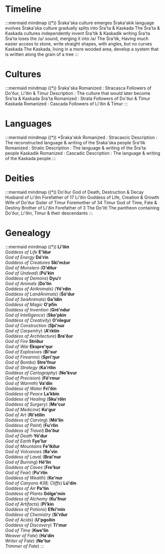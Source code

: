 # Timeline
:::mermaid
mindmap
((*))
	Śraka'ska culture emerges
		Śraka'skik language evolves
			Śraka'ska culture gradually splits into Śra'ta & Kaskada
				The Śra'ta & Kaskada cultures independently invent Śra'tik & Kaskadik writing
					Śra'ta
						Śra'ta loses the /ʊ/ sound, merging it into /ə/
						The Śra'tik, Having much easier access to stone, write straight shapes, with angles, but no curves
					Kaskada
						The Kaskada, living in a more wooded area, develop a system that is written along the grain of a tree
:::
# Cultures
:::mermaid
mindmap
((*))
	Śraka'ska
		Romanized : Stracasca
		Followers of Do'ður, Li'ðin & Tímur
		Description : The culture that would later become Śra'ta & Kaskada
	Śra'ta
		Romanized : Strata
		Followers of Do'ður & Tímur
	Kaskada
		Romanized : Cascada
		Followers of Li'ðin & Tímur
:::
# Languages
:::mermaid
mindmap
((*))
	*Śraka'skik
		Romanized : Stracascic
		Description : The reconstructed language & writing of the Śraka'ska people
	Śra'tik
		Romanized : Stratic
		Description : The language & writing of the Śra'ta people
	Kaskadik
		Romanized : Cascadic
		Description : The language & writing of the Kaskada people
:::
# Deities
:::mermaid
mindmap
((*))
	Do'ður
		God of Death, Destruction & Decay
		Husband of Li'ðin
		Forefather of 17
	Li'ðin
		Goddess of Life, Creation & Growth
		Wife of Do'ður
		Sister of Tímur
		Foremother of 34
	Tímur
		God of Time, Fate & Destiny
		Brother of Li'ðin
		Forefather of 3
	The Do'lití
		The pantheon containing Do'ður, Li'ðin, Tímur & their descendants
:::
# Genealogy
:::mermaid
mindmap
((*))
	**Li'ðin**<br>*Goddess of Life*
		**E'ldur**<br>*God of Energy*
			**Dó'rin**<br>*Goddess of Creatures*
				**Ski'mźur**<br>*God of Monsters*
					(**O'ditur**<br>*God of Undead*)
					(**Pú'kin**<br>*Goddess of Demons*)
				**Dyu'r**<br>*God of Animals*
					(**Do'lin**<br>*Goddess of AirAnimals*)
					(**Yó'rdin**<br>*Goddess of LandAnimals*)
					(**Śó'dur**<br>*God of SeaAnimals*)
			**Ga'ldin**<br>*Goddess of Magic*
				**O'pfin**<br>*Goddess of Invention*
					(**Gré'ndur**<br>*God of Intelligence*)
					(**Sko'pkin**<br>*Goddess of Creativity*)
				**O'nlegur**<br>*God of Construction*
					(**Sþi'nur**<br>*God of Carpentry*)
					(**A'rktin**<br>*Goddess of Architecture*)
		**Bra'ður**<br>*God of Fire*
			**Stríður**<br>*God of War*
				**Ekspre'ŋur**<br>*God of Explosives*
					(**Bi'sur**<br>*God of Firearms*)
					(**Spri'ŋur**<br>*God of Bombs*)
				**Stre'fnur**<br>*God of Strategy*
					(**Ka'rtlin**<br>*Goddess of Cartography*)
					(**No'kvur**<br>*God of Precision*)
			(**Fó'rmur**<br>*God of Warmth*)
		**Va'din**<br>*Goddess of Water*
			**Fri'ðin**<br>*Goddess of Peace*
				**La'kbin**<br>*Goddess of Healing*
					(**Sku'rðin**<br>*Goddess of Surgery*)
					(**Me'cur**<br>*God of Medicine*)
				**Ko'gur**<br>*God of Art*
					(**Ri'stilin**<br>*Goddess of Carving*)
					(**Mó'lin**<br>*Goddess of Paint*)
			(**Fu'rlin**<br>*Goddess of Travel*)
	**Do'ður**<br>*God of Death*
		**Yó'dur**<br>*God of Earth*
			**Fye'lur**<br>*God of Mountains*
				**Fe'lkilur**<br>*God of Volcanoes*
					(**Ra'vin**<br>*Goddess of Lava*)
					(**Braí'nur**<br>*God of Burning*)
				**Hé'lin**<br>*Goddess of Caves*
					(**Fre'kur**<br>*God of Fear*)
					(**Pu'rlin**<br>*Goddess of Wealth*)
			(**Ke'nur**<br>*God of Canyons #38; Cliffs*)
		**Lú'din**<br>*Goddess of Air*
			**Pa'tin**<br>*Goddess of Plants*
				**Gólge'min**<br>*Goddess of Alchemy*
					(**Ku'fnur**<br>*God of Artifacts*)
					(**Pí'kin**<br>*Goddess of Potions*)
				**Efki'min**<br>*Goddess of Chemistry*
					(**Sí'rilur**<br>*God of Acids*)
					(**U'pgoðin**<br>*Goddess of Discovery*)
	**Tí'mur**<br>*God of Time*
		(**Kwe'lin**<br>*Weaver of Fate*)
		(**Ha'din**<br>*Writer of Fate*)
		(**Ne'tur**<br>*Trimmer of Fate*)
:::
